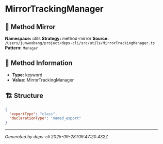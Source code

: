 # MirrorTrackingManager

## 🔧 Method Mirror

**Namespace:** utils
**Strategy:** method-mirror
**Source:** `/Users/junwoobang/project/deps-cli/src/utils/MirrorTrackingManager.ts`
**Pattern:** `Manager`

## 📝 Method Information

- **Type:** keyword
- **Value:** MirrorTrackingManager

## 🏗️ Structure

```json
{
  "exportType": "class",
  "declarationType": "named_export"
}
```

---
*Generated by deps-cli 2025-09-28T09:47:20.432Z*
